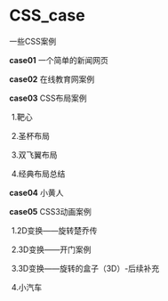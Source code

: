 # CSS_case
一些CSS案例

**case01**     一个简单的新闻网页

**case02**      在线教育网案例

**case03**      CSS布局案例

​			1.靶心

​			2.圣杯布局

​			3.双飞翼布局

​			4.经典布局总结

**case04**        小黄人

**case05**         CSS3动画案例

​			1.2D变换——旋转楚乔传

​			2.3D变换——开门案例

​			3.3D变换——旋转的盒子（3D）-后续补充

​			4.小汽车